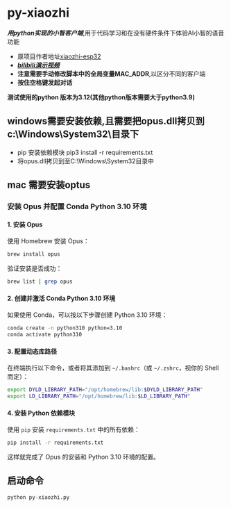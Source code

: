 # py-xiaozhi
***用python实现的小智客户端***,用于代码学习和在没有硬件条件下体验AI小智的语音功能</br>
* 厡项目作者地址[xiaozhi-esp32](https://github.com/78/xiaozhi-esp32)</br>
* [***bilibili演示视频***](https://b23.tv/GbXeLHX)</br>
* **注意需要手动修改脚本中的全局变量MAC_ADDR**,以区分不同的客户端</br>
* **按住空格键发起对话**

**测试使用的python 版本为3.12(其他python版本需要大于python3.9)**

## windows需要安装依赖,且需要把opus.dll拷贝到c:\Windows\System32\目录下
* pip 安装依赖模块
pip3  install -r requirements.txt
* 将opus.dll拷贝到至C:\Windows\System32目录中

## mac 需要安装optus
### 安装 Opus 并配置 Conda Python 3.10 环境  

#### 1. 安装 Opus  
使用 Homebrew 安装 Opus：  
```bash
brew install opus
```
验证安装是否成功：  
```bash
brew list | grep opus
```

#### 2. 创建并激活 Conda Python 3.10 环境  
如果使用 Conda，可以按以下步骤创建 Python 3.10 环境：  
```bash
conda create -n python310 python=3.10
conda activate python310
```

#### 3. 配置动态库路径  
在终端执行以下命令，或者将其添加到 `~/.bashrc`（或 `~/.zshrc`，视你的 Shell 而定）：  
```bash
export DYLD_LIBRARY_PATH="/opt/homebrew/lib:$DYLD_LIBRARY_PATH"
export LD_LIBRARY_PATH="/opt/homebrew/lib:$LD_LIBRARY_PATH"
```

#### 4. 安装 Python 依赖模块  
使用 `pip` 安装 `requirements.txt` 中的所有依赖：  
```bash
pip install -r requirements.txt
```

这样就完成了 Opus 的安装和 Python 3.10 环境的配置。

## 启动命令
```python
python py-xiaozhi.py
```
